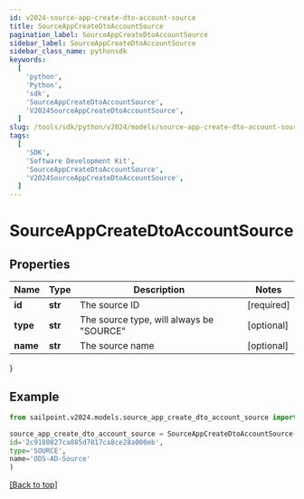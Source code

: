 ```yaml
---
id: v2024-source-app-create-dto-account-source
title: SourceAppCreateDtoAccountSource
pagination_label: SourceAppCreateDtoAccountSource
sidebar_label: SourceAppCreateDtoAccountSource
sidebar_class_name: pythonsdk
keywords:
  [
    'python',
    'Python',
    'sdk',
    'SourceAppCreateDtoAccountSource',
    'V2024SourceAppCreateDtoAccountSource',
  ]
slug: /tools/sdk/python/v2024/models/source-app-create-dto-account-source
tags:
  [
    'SDK',
    'Software Development Kit',
    'SourceAppCreateDtoAccountSource',
    'V2024SourceAppCreateDtoAccountSource',
  ]
---
```


# SourceAppCreateDtoAccountSource

## Properties

| Name     | Type    | Description                                | Notes      |
| -------- | ------- | ------------------------------------------ | ---------- |
| **id**   | **str** | The source ID                              | [required] |
| **type** | **str** | The source type, will always be \"SOURCE\" | [optional] |
| **name** | **str** | The source name                            | [optional] |

}

## Example

```python
from sailpoint.v2024.models.source_app_create_dto_account_source import SourceAppCreateDtoAccountSource

source_app_create_dto_account_source = SourceAppCreateDtoAccountSource(
id='2c9180827ca885d7017ca8ce28a000eb',
type='SOURCE',
name='ODS-AD-Source'
)

```

[[Back to top]](#)
